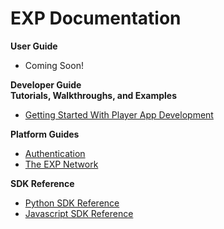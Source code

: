 # EXP Documentation

<div class="row">
  <div class="col-md-12">
    <div class="bs-callout bs-callout-primary">
      <strong>User Guide</strong>
      <ul>
        <li>Coming Soon!</li>
      </ul>
    </div>
  </div>
  <div class="col-md-12">
    <div class="bs-callout bs-callout-primary">
      <strong>Developer Guide</strong>
      <br>
      <div class="row">
        <div class="col-md-6">
          <div class="bs-callout bs-callout">
            <strong>Tutorials, Walkthroughs, and Examples</strong>
            <ul>
              <li><a href="/developers/apps">Getting Started With Player App Development</a></li>
            </ul>
          </div>
        </div>
        <div class="col-md-6">
          <div class="bs-callout">
            <strong>Platform Guides</strong>
            <ul>
              <li><a href="/developers/authentication">Authentication</a></li>
              <li><a href="/developers/network">The EXP Network</a></li>
            </ul>
          </div>
        </div>
        <div class="col-md-6">
          <div class="bs-callout">
            <strong>SDK Reference</strong>
            <ul>
              <li><a href="/developers/reference/python_sdk_reference">Python SDK Reference</a></li>
              <li><a href="/developers/reference/javascript_sdk_reference">Javascript SDK Reference</a></li>
            </ul>
          </div>
        </div>
      </div>
    </div>
  </div>
</div>
